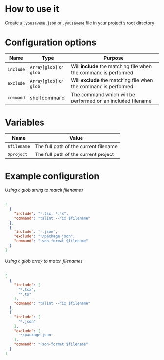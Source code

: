 # How to use it

Create a `.yousaveme.json` or `.yousaveme` file in your project's root directory

# Configuration options

Name|Type|Purpose
-|-|-
`include`|`Array[glob]` or `glob`|Will **include** the matching file when the command is performed
`exclude`|`Array[glob]` or `glob`|Will **exclude** the matching file when the command is performed
`command`|shell command|The command which will be performed on an included filename

# Variables

Name|Value
-|-
`$filename`|The full path of the current filename
`$project`|The full path of the current project

# Example configuration

###### Using a glob string to match filenames

```json
[
  {
    "include": "*.tsx, *.ts",
    "command": "tslint --fix $filename"
  },
  {
    "include": "*.json",
    "exclude": "*/package.json",
    "command": "json-format $filename"
  }
]
```

###### Using a glob array to match filenames

```json
[
  {
    "include": [
      "*.tsx",
      "*.ts"
    ],
    "command": "tslint --fix $filename"
  },
  {
    "include": [
      "*.json"
    ],
    "exclude": [
      "*/package.json"
    ],
    "command": "json-format $filename"
  }
]
```